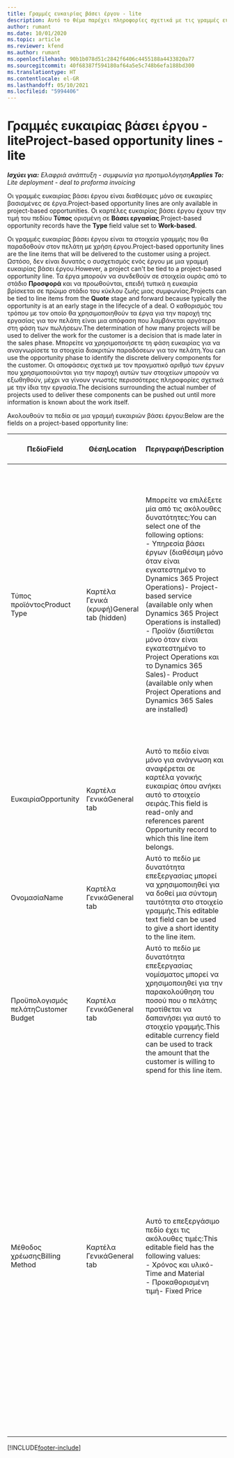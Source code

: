 ```yaml
---
title: Γραμμές ευκαιρίας βάσει έργου - lite
description: Αυτό το θέμα παρέχει πληροφορίες σχετικά με τις γραμμές ευκαιρίας βάσει έργου. (Pro)
author: rumant
ms.date: 10/01/2020
ms.topic: article
ms.reviewer: kfend
ms.author: rumant
ms.openlocfilehash: 90b1b078d51c2842f6406c4455188a4433820a77
ms.sourcegitcommit: 40f68387f594180af64a5e5c748b6efa188bd300
ms.translationtype: HT
ms.contentlocale: el-GR
ms.lasthandoff: 05/10/2021
ms.locfileid: "5994406"
---
```

# <a name="project-based-opportunity-lines---lite"></a><span data-ttu-id="64215-104">Γραμμές ευκαιρίας βάσει έργου - lite</span><span class="sxs-lookup"><span data-stu-id="64215-104">Project-based opportunity lines - lite</span></span>

<span data-ttu-id="64215-105">_**Ισχύει για:** Ελαφριά ανάπτυξη - συμφωνία για προτιμολόγηση_</span><span class="sxs-lookup"><span data-stu-id="64215-105">_**Applies To:** Lite deployment - deal to proforma invoicing_</span></span>

<span data-ttu-id="64215-106">Οι γραμμές ευκαιρίας βάσει έργου είναι διαθέσιμες μόνο σε ευκαιρίες βασισμένες σε έργα.</span><span class="sxs-lookup"><span data-stu-id="64215-106">Project-based opportunity lines are only available in project-based opportunities.</span></span> <span data-ttu-id="64215-107">Οι καρτέλες ευκαιρίας βάσει έργου έχουν την τιμή του πεδίου **Τύπος** ορισμένη σε **Βάσει εργασίας**.</span><span class="sxs-lookup"><span data-stu-id="64215-107">Project-based opportunity records have the **Type** field value set to **Work-based**.</span></span>

<span data-ttu-id="64215-108">Οι γραμμές ευκαιρίας βάσει έργου είναι τα στοιχεία γραμμής που θα παραδοθούν στον πελάτη με χρήση έργου.</span><span class="sxs-lookup"><span data-stu-id="64215-108">Project-based opportunity lines are the line items that will be delivered to the customer using a project.</span></span> <span data-ttu-id="64215-109">Ωστόσο, δεν είναι δυνατός ο συσχετισμός ενός έργου με μια γραμμή ευκαιρίας βάσει έργου.</span><span class="sxs-lookup"><span data-stu-id="64215-109">However, a project can't be tied to a project-based opportunity line.</span></span> <span data-ttu-id="64215-110">Τα έργα μπορούν να συνδεθούν σε στοιχεία ουράς από το στάδιο **Προσφορά** και να προωθούνται, επειδή τυπικά η ευκαιρία βρίσκεται σε πρώιμο στάδιο του κύκλου ζωής μιας συμφωνίας.</span><span class="sxs-lookup"><span data-stu-id="64215-110">Projects can be tied to line items from the **Quote** stage and forward because typically the opportunity is at an early stage in the lifecycle of a deal.</span></span> <span data-ttu-id="64215-111">Ο καθορισμός του τρόπου με τον οποίο θα χρησιμοποιηθούν τα έργα για την παροχή της εργασίας για τον πελάτη είναι μια απόφαση που λαμβάνεται αργότερα στη φάση των πωλήσεων.</span><span class="sxs-lookup"><span data-stu-id="64215-111">The determination of how many projects will be used to deliver the work for the customer is a decision that is made later in the sales phase.</span></span> <span data-ttu-id="64215-112">Μπορείτε να χρησιμοποιήσετε τη φάση ευκαιρίας για να αναγνωρίσετε τα στοιχεία διακριτών παραδόσεων για τον πελάτη.</span><span class="sxs-lookup"><span data-stu-id="64215-112">You can use the opportunity phase to identify the discrete delivery components for the customer.</span></span> <span data-ttu-id="64215-113">Οι αποφάσεις σχετικά με τον πραγματικό αριθμό των έργων που χρησιμοποιούνται για την παροχή αυτών των στοιχείων μπορούν να εξωθηθούν, μέχρι να γίνουν γνωστές περισσότερες πληροφορίες σχετικά με την ίδια την εργασία.</span><span class="sxs-lookup"><span data-stu-id="64215-113">The decisions surrounding the actual number of projects used to deliver these components can be pushed out until more information is known about the work itself.</span></span>

<span data-ttu-id="64215-114">Ακολουθούν τα πεδία σε μια γραμμή ευκαιριών βάσει έργου:</span><span class="sxs-lookup"><span data-stu-id="64215-114">Below are the fields on a project-based opportunity line:</span></span>

| <span data-ttu-id="64215-115">**Πεδίο**</span><span class="sxs-lookup"><span data-stu-id="64215-115">**Field**</span></span> | <span data-ttu-id="64215-116">**Θέση**</span><span class="sxs-lookup"><span data-stu-id="64215-116">**Location**</span></span> | <span data-ttu-id="64215-117">**Περιγραφή**</span><span class="sxs-lookup"><span data-stu-id="64215-117">**Description**</span></span> | <span data-ttu-id="64215-118">**Κατάντη επίπτωση**</span><span class="sxs-lookup"><span data-stu-id="64215-118">**Downstream impact**</span></span> |
| --- | --- | --- | --- |
| <span data-ttu-id="64215-119">Τύπος προϊόντος</span><span class="sxs-lookup"><span data-stu-id="64215-119">Product Type</span></span> | <span data-ttu-id="64215-120">Καρτέλα Γενικά (κρυφή)</span><span class="sxs-lookup"><span data-stu-id="64215-120">General tab (hidden)</span></span> | <span data-ttu-id="64215-121">Μπορείτε να επιλέξετε μία από τις ακόλουθες δυνατότητες:</span><span class="sxs-lookup"><span data-stu-id="64215-121">You can select one of the following options:</span></span></br><span data-ttu-id="64215-122">- Υπηρεσία βάσει έργων (διαθέσιμη μόνο όταν είναι εγκατεστημένο το Dynamics 365 Project Operations)</span><span class="sxs-lookup"><span data-stu-id="64215-122">- Project-based service (available only when Dynamics 365 Project Operations is installed)</span></span></br><span data-ttu-id="64215-123">- Προϊόν (διατίθεται μόνο όταν είναι εγκατεστημένο το Project Operations και το Dynamics 365 Sales)</span><span class="sxs-lookup"><span data-stu-id="64215-123">- Product (available only when Project Operations and Dynamics 365 Sales are installed)</span></span> | <span data-ttu-id="64215-124">Η τιμή αυτού του πεδίου ορίζεται σε **Υπηρεσία βάσει έργου** όταν δημιουργείτε μια γραμμή ευκαιριών βάσει έργου από το πλέγμα γραμμών βάσει έργου στην ευκαιρία.</span><span class="sxs-lookup"><span data-stu-id="64215-124">The value of this field is set to **Project-based service** when you create a project-based opportunity line from the project-based lines grid on the Opportunity.</span></span> <br> <span data-ttu-id="64215-125">Εάν αλλάξετε ή αντικαταστήσετε αυτήν την τιμή, η λειτουργικότητα του έργου δεν θα ενεργοποιηθεί στα στοιχεία γραμμής βάσει έργου.</span><span class="sxs-lookup"><span data-stu-id="64215-125">If you change or override this value, the project functionality won't be enabled on your project-based line items.</span></span> |
| <span data-ttu-id="64215-126">Ευκαιρία</span><span class="sxs-lookup"><span data-stu-id="64215-126">Opportunity</span></span> | <span data-ttu-id="64215-127">Καρτέλα Γενικά</span><span class="sxs-lookup"><span data-stu-id="64215-127">General tab</span></span> | <span data-ttu-id="64215-128">Αυτό το πεδίο είναι μόνο για ανάγνωση και αναφέρεται σε καρτέλα γονικής ευκαιρίας όπου ανήκει αυτό το στοιχείο σειράς.</span><span class="sxs-lookup"><span data-stu-id="64215-128">This field is read-only and references parent Opportunity record to which this line item belongs.</span></span> | <span data-ttu-id="64215-129">Δεν υπάρχει καμία κατάντη επίπτωση από αυτό το πεδίο.</span><span class="sxs-lookup"><span data-stu-id="64215-129">There is no downstream impact from this field.</span></span> |
| <span data-ttu-id="64215-130">Ονομασία</span><span class="sxs-lookup"><span data-stu-id="64215-130">Name</span></span> | <span data-ttu-id="64215-131">Καρτέλα Γενικά</span><span class="sxs-lookup"><span data-stu-id="64215-131">General tab</span></span> | <span data-ttu-id="64215-132">Αυτό το πεδίο με δυνατότητα επεξεργασίας μπορεί να χρησιμοποιηθεί για να δοθεί μια σύντομη ταυτότητα στο στοιχείο γραμμής.</span><span class="sxs-lookup"><span data-stu-id="64215-132">This editable text field can be used to give a short identity to the line item.</span></span> | <span data-ttu-id="64215-133">Αυτή η τιμή μεταφέρεται στη γραμμή προσφοράς όταν δημιουργείτε μια προσφορά από αυτήν την ευκαιρία.</span><span class="sxs-lookup"><span data-stu-id="64215-133">This value is carried over to the quote line when you create a quote from this opportunity.</span></span> |
| <span data-ttu-id="64215-134">Προϋπολογισμός πελάτη</span><span class="sxs-lookup"><span data-stu-id="64215-134">Customer Budget</span></span> | <span data-ttu-id="64215-135">Καρτέλα Γενικά</span><span class="sxs-lookup"><span data-stu-id="64215-135">General tab</span></span> | <span data-ttu-id="64215-136">Αυτό το πεδίο με δυνατότητα επεξεργασίας νομίσματος μπορεί να χρησιμοποιηθεί για την παρακολούθηση του ποσού που ο πελάτης προτίθεται να δαπανήσει για αυτό το στοιχείο γραμμής.</span><span class="sxs-lookup"><span data-stu-id="64215-136">This editable currency field can be used to track the amount that the customer is willing to spend for this line item.</span></span> | <span data-ttu-id="64215-137">Αυτή η τιμή μεταφέρεται στο αντίστοιχο πεδίο στη γραμμή προσφοράς όταν δημιουργείτε μια προσφορά από αυτήν την ευκαιρία.</span><span class="sxs-lookup"><span data-stu-id="64215-137">This value is carried over to the corresponding field on the quote line when you create a quote from this opportunity.</span></span> |
| <span data-ttu-id="64215-138">Μέθοδος χρέωσης</span><span class="sxs-lookup"><span data-stu-id="64215-138">Billing Method</span></span> | <span data-ttu-id="64215-139">Καρτέλα Γενικά</span><span class="sxs-lookup"><span data-stu-id="64215-139">General tab</span></span> | <span data-ttu-id="64215-140">Αυτό το επεξεργάσιμο πεδίο έχει τις ακόλουθες τιμές:</span><span class="sxs-lookup"><span data-stu-id="64215-140">This editable field has the following values:</span></span></br><span data-ttu-id="64215-141">- Χρόνος και υλικό</span><span class="sxs-lookup"><span data-stu-id="64215-141">- Time and Material</span></span></br><span data-ttu-id="64215-142">- Προκαθορισμένη τιμή</span><span class="sxs-lookup"><span data-stu-id="64215-142">- Fixed Price</span></span> | <span data-ttu-id="64215-143">Αυτή η τιμή μεταφέρεται στο αντίστοιχο πεδίο στη γραμμή προσφοράς όταν δημιουργείτε μια προσφορά από αυτήν την ευκαιρία.</span><span class="sxs-lookup"><span data-stu-id="64215-143">This value is carried over to the corresponding field on the quote line when you create a quote from this opportunity.</span></span> <span data-ttu-id="64215-144">Μετά τη δημιουργία της γραμμής προσφοράς, το πεδίο είναι κλειδωμένο και δεν είναι δυνατή η αλλαγή του.</span><span class="sxs-lookup"><span data-stu-id="64215-144">After the quote line is created, the field is locked and can't be changed.</span></span> <span data-ttu-id="64215-145">Αναθέστε αυτήν την τιμή πεδίου με όσο το δυνατόν μεγαλύτερη ακρίβεια.</span><span class="sxs-lookup"><span data-stu-id="64215-145">Assign this field value as accurately as possible.</span></span> <span data-ttu-id="64215-146">Εάν χρειάζεται να αλλάξετε την τιμή αυτού του πεδίου στη γραμμή προσφοράς, διαγράψτε και δημιουργήστε εκ νέου τη γραμμή προσφοράς.</span><span class="sxs-lookup"><span data-stu-id="64215-146">If you need to change the value of this field on the quote line, delete and re-create the quote line.</span></span> |


[!INCLUDE[footer-include](../../includes/footer-banner.md)]